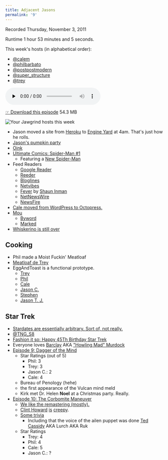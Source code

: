 ```yaml
---
title: Adjacent Jasons
permalink: '9'
---
```


Recorded Thursday, November 3, 2011

Runtime 1 hour 53 minutes and 5 seconds.

This week's hosts (in alphabetical order):

- [@calem](https://twitter.com/calem)
- [@philbarbato](https://twitter.com/philbarbato)
- [@postpostmodern](https://twitter.com/postpostmodern)
- [@super_structure](https://twitter.com/super_structure)
- [@trey](https://twitter.com/trey)

<audio src="http://jawgrind.s3.amazonaws.com/Jawgrind-Episode-9.mp3" controls preload="none"></audio>

[☞ Download this episode](http://jawgrind.s3.amazonaws.com/Jawgrind-Episode-9.mp3) 54.3 MB

![Your Jawgrind hosts this week](http://jawgrind.s3.amazonaws.com/Jawgrind-Episode-9.jpg)

- Jason moved a site from [Heroku](http://www.heroku.com/) to [Engine Yard](http://www.engineyard.com/) at 4am. That's just how he rolls.
- [Jason's pumpkin party](http://needtotaste.wordpress.com/2011/10/25/punkin-night-one-superb-seasonal-potluck/)
- [Oink](http://oink.com)
- [Ultimate Comics: Spider-Man #1](http://www.comixology.com/sku/JUL110605/Ultimate-Comics-Spider-Man-1)
	- Featuring a [New Spider-Man](http://en.wikipedia.org/wiki/Miles_Morales)
- Feed Readers
	- [Google Reader](http://www.google.com/reader/)
	- [Reeder](http://reederapp.com/)
	- [Bloglines](http://www.bloglines.com/)
	- [Netvibes](http://www.netvibes.com/)
	- [Fever](http://feedafever.com/) by [Shaun Inman](http://shauninman.com/)
	- [NetNewsWire](http://netnewswireapp.com/)
	- [NewsFire](http://www.newsfirerss.com/)
- [Cale moved from WordPress to Octopress.](http://www.midnightcheese.com/2011/11/switching-from-wordpress-to-octopress/)
- [Mou](http://mouapp.com/)
	- [Byword](http://bywordapp.com/)
	- [Marked](http://markedapp.com/)
- [Whiskerino is still over](http://yewknee.com/blog/13736/)

## Cooking

- Phil made a Moist Fuckin' Meatloaf
- [Meatloaf de Trey](http://eggandtoast.com/trey/card/83/)
- EggAndToast is a functional prototype.
	- [Trey](http://eggandtoast.com/trey)
	- [Phil](http://eggandtoast.com/phil)
	- [Cale](http://eggandtoast.com/cale)
	- [Jason C.](http://eggandtoast.com/super_structure)
	- [Stephen](http://eggandtoast.com/wyattdanger)
	- [Jason T. J.](http://eggandtoast.com/jtj)

## Star Trek

- [Stardates are essentially arbitrary. Sort of, not really.](http://en.wikipedia.org/wiki/Stardate)
- [@TNG_S8](https://twitter.com/TNG_S8)
- [Fashion it so: Happy 45Th Birthday Star Trek](http://sttngfashion.tumblr.com/post/10005750381/happy-45th-birthday-star-trek)
- Everyone loves [Barclay](http://en.wikipedia.org/wiki/Reginald_Barclay) AKA ["Howling Mad" Murdock](http://en.wikipedia.org/wiki/H._M._Murdock)
- [Episode 9: Dagger of the Mind](http://en.wikipedia.org/wiki/Dagger_of_the_Mind)
	- Star Ratings (out of 5)
		- Phil: 3
		- Trey: 3
		- Jason C.: 2
		- Cale: 4
	- Bureau of Penology (hehe)
	- the first appearance of the Vulcan mind meld
	- Kirk met Dr. Helen **Noel** at a Christmas party. Really.
- [Episode 10: The Corbomite Maneuver](http://en.wikipedia.org/wiki/The_Corbomite_Maneuver)
	- [We like the remastering (mostly).](http://trekmovie.com/2006/12/09/the-corbomite-maneuver-screenshots/)
	- [Clint Howard](http://en.wikipedia.org/wiki/Clint_Howard) [is](http://www.nndb.com/people/628/000025553/clint-howard-sm.jpg) [creepy](http://itthing.com/wp-content/uploads/2015/07/Clint-Howard.jpg).
	- [Some trivia](http://www.youtube.com/watch?v=dcGniXPfHCQ)
		- Including that the voice of the ailen puppet was done [Ted Cassidy](http://en.memory-alpha.org/wiki/Ted_Cassidy) AKA Lurch AKA Ruk
	- Star Ratings
		- Trey: 4
		- Phil: 4
		- Cale: 5
		- Jason C.: ?
